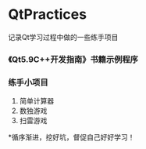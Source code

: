 # QtPractices
记录Qt学习过程中做的一些练手项目

### 《Qt5.9C++开发指南》书籍示例程序

### 练手小项目
1. 简单计算器
2. 数独游戏
3. 扫雷游戏

*循序渐进，挖好坑，督促自己好好学习！
